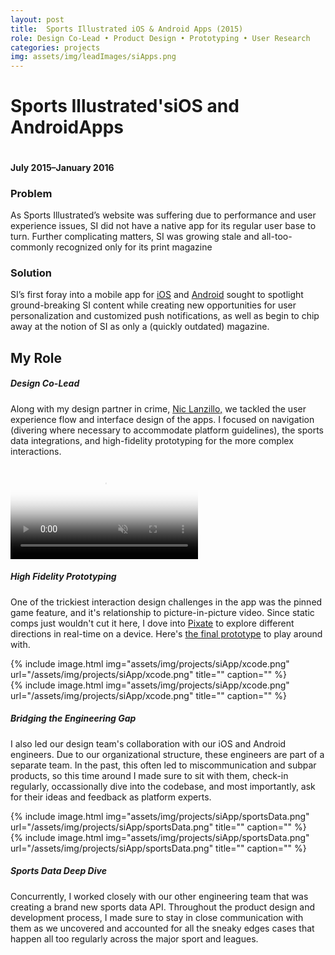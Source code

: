 ```yaml
---
layout: post
title:  Sports Illustrated iOS & Android Apps (2015)
role: Design Co-Lead • Product Design • Prototyping • User Research
categories: projects
img: assets/img/leadImages/siApps.png
---
```


<div class="title--apps">
  <h1 class="headline">Sports Illustrated's<span class="impact--apps">iOS and Android</span>Apps</h1>
  <img src="../assets/img/projects/siApp/app-lead.png" alt="" class="hero-img">
  <h4 class="date">July 2015–January 2016</h4>
  <div class="intro">
    <h3>Problem</h3>
    <p>As Sports Illustrated’s website was suffering due to performance and user experience issues, SI did not have a native app for its regular user base to turn. Further complicating matters, SI was growing stale and all-too-commonly recognized only for its print magazine</p>
    <h3>Solution</h3>
    <p>SI’s first foray into a mobile app for <a href="https://itunes.apple.com/us/app/sports-illustrated/id1069012571?mt=8">iOS</a> and <a href="https://play.google.com/store/apps/details?id=com.timeinc.si.personalization&hl=en">Android</a> sought to spotlight ground-breaking SI content while creating new opportunities for user personalization and customized push notifications, as well as begin to chip away at the notion of SI as only a (quickly outdated) magazine.</p>
  </div>
</div>

<section>
  <h2 class="bullet">My Role</h2>
  <div class="highlight-odd">
    <div class="takeaway">
      <h5 class="example">Design Co-Lead</h5>
      <p class="description">Along with my design partner in crime, <a href="http://www.niclanzillo.com/">Nic Lanzillo,</a> we tackled the user experience flow and interface design of the apps. I focused on navigation (divering where necessary to accommodate platform guidelines), the sports data integrations, and high-fidelity prototyping for the more complex interactions.</p>
    </div>
  </div>
  <div class="highlight-even">
    <div class="video--portrait">
      <video class="screencap" src="/assets/videos/pinnedEventAndVideo.mp4" poster="/assets/img/pinnedEventAndVideoPoster.png" loop autoplay playsinline muted controls></video>
    </div>
    <div class="takeaway">
      <h5 class="example">High Fidelity Prototyping</h5>
      <p class="description">One of the trickiest interaction design challenges in the app was the pinned game feature, and it's relationship to picture-in-picture video. Since static comps just wouldn't cut it here, I dove into <a href="http://www.pixate.com/">Pixate</a> to explore different directions in real-time on a device. Here's <a href="../assets/prototypes/pipCorners-04.pixate">the final prototype</a> to play around with.</p>
    </div>
  </div>
  <div class="highlight-odd">
    <div class="screenshot-sm">{% include image.html img="assets/img/projects/siApp/xcode.png" url="/assets/img/projects/siApp/xcode.png" title="" caption="" %}</div>
    <div class="screenshot-lg">{% include image.html img="assets/img/projects/siApp/xcode.png" url="/assets/img/projects/siApp/xcode.png" title="" caption="" %}</div>
    <div class="takeaway">
      <h5 class="example">Bridging the Engineering Gap</h5>
      <p class="description">I also led our design team's collaboration with our iOS and Android engineers. Due to our organizational structure, these engineers are part of a separate team. In the past, this often led to miscommunication and subpar products, so this time around I made sure to sit with them, check-in regularly, occassionally dive into the codebase, and most importantly, ask for their ideas and feedback as platform experts.</p>
    </div>
  </div>
  <div class="highlight-even">
    <div class="screenshot-sm">{% include image.html img="assets/img/projects/siApp/sportsData.png" url="/assets/img/projects/siApp/sportsData.png" title="" caption="" %}</div>
    <div class="screenshot-lg">{% include image.html img="assets/img/projects/siApp/sportsData.png" url="/assets/img/projects/siApp/sportsData.png" title="" caption="" %}</div>
    <div class="takeaway">
      <h5 class="example">Sports Data Deep Dive</h5>
      <p class="description">Concurrently, I worked closely with our other engineering team that was creating a brand new sports data API. Throughout the product design and development process, I made sure to stay in close communication with them as we uncovered and accounted for all the sneaky edges cases that happen all too regularly across the major sport and leagues.</p>
    </div>
  </div>
</section>